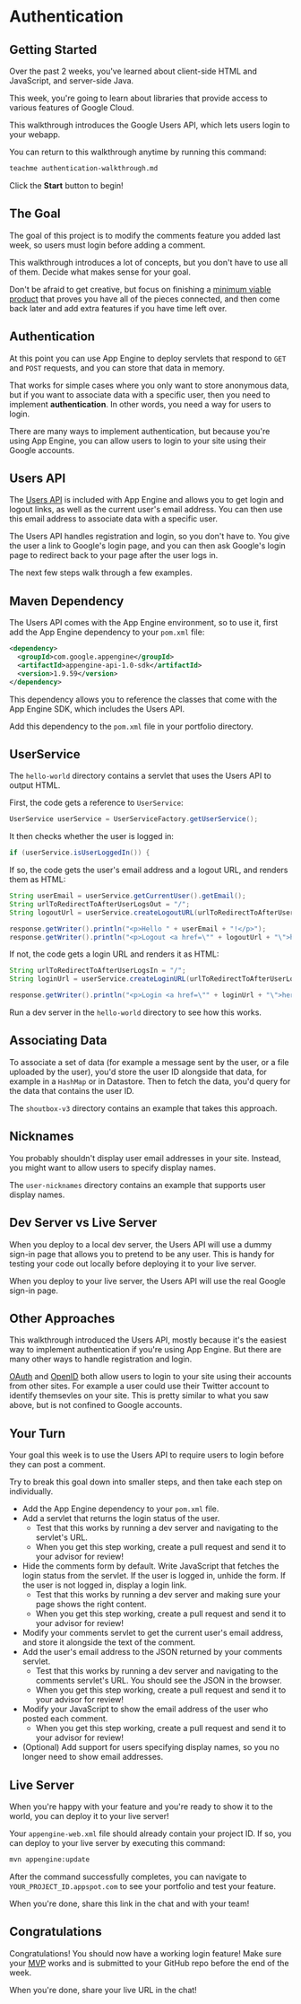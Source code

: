 # Authentication

## Getting Started

Over the past 2 weeks, you've learned about client-side HTML and JavaScript, and
server-side Java.

This week, you're going to learn about libraries that provide access to various
features of Google Cloud.

This walkthrough introduces the Google Users API, which lets users login to your
webapp.

You can return to this walkthrough anytime by running this command:

```bash
teachme authentication-walkthrough.md
```

Click the **Start** button to begin!

## The Goal

The goal of this project is to modify the comments feature you added last week,
so users must login before adding a comment.

This walkthrough introduces a lot of concepts, but you don't have to use all of
them. Decide what makes sense for your goal.

Don't be afraid to get creative, but focus on finishing a
[minimum viable product](https://en.wikipedia.org/wiki/Minimum_viable_product)
that proves you have all of the pieces connected, and then come back later and
add extra features if you have time left over.

## Authentication

At this point you can use App Engine to deploy servlets that respond to `GET`
and `POST` requests, and you can store that data in memory.

That works for simple cases where you only want to store anonymous data, but if
you want to associate data with a specific user, then you need to implement
**authentication**. In other words, you need a way for users to login.

There are many ways to implement authentication, but because you're using App
Engine, you can allow users to login to your site using their Google accounts.

## Users API

The [Users API](https://cloud.google.com/appengine/docs/standard/java/users/) is
included with App Engine and allows you to get login and logout links, as well
as the current user's email address. You can then use this email address to
associate data with a specific user.

The Users API handles registration and login, so you don't have to. You give the
user a link to Google's login page, and you can then ask Google's login page to
redirect back to your page after the user logs in.

The next few steps walk through a few examples.

## Maven Dependency

The Users API comes with the App Engine environment, so to use it, first add the
App Engine dependency to your `pom.xml` file:

```xml
<dependency>
  <groupId>com.google.appengine</groupId>
  <artifactId>appengine-api-1.0-sdk</artifactId>
  <version>1.9.59</version>
</dependency>
```

This dependency allows you to reference the classes that come with the App
Engine SDK, which includes the Users API.

Add this dependency to the `pom.xml` file in your portfolio directory.

## UserService

The `hello-world` directory contains a servlet that uses the Users API to output
HTML.

First, the code gets a reference to `UserService`:

```java
UserService userService = UserServiceFactory.getUserService();
```

It then checks whether the user is logged in:

```java
if (userService.isUserLoggedIn()) {
```

If so, the code gets the user's email address and a logout URL, and renders them
as HTML:

```java
String userEmail = userService.getCurrentUser().getEmail();
String urlToRedirectToAfterUserLogsOut = "/";
String logoutUrl = userService.createLogoutURL(urlToRedirectToAfterUserLogsOut);

response.getWriter().println("<p>Hello " + userEmail + "!</p>");
response.getWriter().println("<p>Logout <a href=\"" + logoutUrl + "\">here</a>.</p>");
```

If not, the code gets a login URL and renders it as HTML:

```java
String urlToRedirectToAfterUserLogsIn = "/";
String loginUrl = userService.createLoginURL(urlToRedirectToAfterUserLogsIn);

response.getWriter().println("<p>Login <a href=\"" + loginUrl + "\">here</a>.</p>");
```

Run a dev server in the `hello-world` directory to see how this works.

## Associating Data

To associate a set of data (for example a message sent by the user, or a file
uploaded by the user), you'd store the user ID alongside that data, for example
in a `HashMap` or in Datastore. Then to fetch the data, you'd query for the data
that contains the user ID.

The `shoutbox-v3` directory contains an example that takes this approach.

## Nicknames

You probably shouldn't display user email addresses in your site. Instead, you
might want to allow users to specify display names.

The `user-nicknames` directory contains an example that supports user
display names.

## Dev Server vs Live Server

When you deploy to a local dev server, the Users API will use a dummy sign-in
page that allows you to pretend to be any user. This is handy for testing your
code out locally before deploying it to your live server.

When you deploy to your live server, the Users API will use the real Google
sign-in page.

## Other Approaches

This walkthrough introduced the Users API, mostly because it's the easiest way
to implement authentication if you're using App Engine. But there are many other
ways to handle registration and login.

[OAuth](https://developers.google.com/identity/protocols/OAuth2) and
[OpenID](https://developers.google.com/identity/protocols/OpenIDConnect) both
allow users to login to your site using their accounts from other sites. For
example a user could use their Twitter account to identify themsevles on
your site. This is pretty similar to what you saw above, but is not confined to
Google accounts.

## Your Turn

Your goal this week is to use the Users API to require users to login before
they can post a comment.

Try to break this goal down into smaller steps, and then take each step on
individually.

-   Add the App Engine dependency to your `pom.xml` file.
-   Add a servlet that returns the login status of the user.
    -   Test that this works by running a dev server and navigating to the
        servlet's URL.
    -   When you get this step working, create a pull request and send it to
        your advisor for review!
-   Hide the comments form by default. Write JavaScript that fetches the login
    status from the servlet. If the user is logged in, unhide the form. If the
    user is not logged in, display a login link.
    -   Test that this works by running a dev server and making sure your page
        shows the right content.
    -   When you get this step working, create a pull request and send it to
        your advisor for review!
-   Modify your comments servlet to get the current user's email address, and
    store it alongside the text of the comment.
-   Add the user's email address to the JSON returned by your comments servlet.
    -   Test that this works by running a dev server and navigating to the
        comments servlet's URL. You should see the JSON in the browser.
    -   When you get this step working, create a pull request and send it to
        your advisor for review!
-   Modify your JavaScript to show the email address of the user who posted each
    comment.
    -   When you get this step working, create a pull request and send it to
        your advisor for review!
-   (Optional) Add support for users specifying display names, so you no longer
    need to show email addresses.

## Live Server

When you're happy with your feature and you're ready to show it to the world,
you can deploy it to your live server!

Your `appengine-web.xml` file should already contain your project ID. If so, you
can deploy to your live server by executing this command:

```bash
mvn appengine:update
```

After the command successfully completes, you can navigate to
`YOUR_PROJECT_ID.appspot.com` to see your portfolio and test your feature.

When you're done, share this link in the chat and with your team!

## Congratulations

<walkthrough-conclusion-trophy></walkthrough-conclusion-trophy>

Congratulations! You should now have a working login feature! Make sure your
[MVP](https://en.wikipedia.org/wiki/Minimum_viable_product) works and is
submitted to your GitHub repo before the end of the week.

When you're done, share your live URL in the chat!

